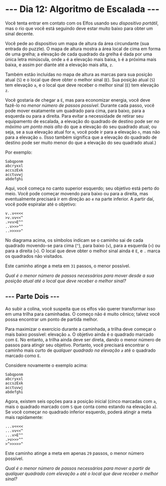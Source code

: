 # --- Dia 12: Algoritmo de Escalada ---

Você tenta entrar em contato com os Elfos usando seu *dispositivo portátil*, mas o rio que você está seguindo deve estar muito baixo para obter um sinal decente.

Você pede ao dispositivo um mapa de altura da área circundante (sua entrada do puzzle). O mapa de altura mostra a área local de cima em forma de uma grelha; a elevação de cada quadrado da grelha é dada por uma única letra minúscula, onde `a` é a elevação mais baixa, `b` é a próxima mais baixa, e assim por diante até a elevação mais alta, `z`.

Também estão incluídas no mapa de altura as marcas para sua posição atual (`S`) e o local que deve obter o melhor sinal (`E`). Sua posição atual (`S`) tem elevação `a`, e o local que deve receber o melhor sinal (`E`) tem elevação `z`.

Você gostaria de chegar a `E`, mas para economizar energia, você deve fazê-lo no *menor número de passos possível*. Durante cada passo, você pode mover exatamente um quadrado para cima, para baixo, para a esquerda ou para a direita. Para evitar a necessidade de retirar seu equipamento de escalada, a elevação do quadrado de destino pode ser *no máximo um ponto mais alto* do que a elevação do seu quadrado atual; ou seja, se a sua elevação atual for `m`, você pode ir para a elevação `n`, mas não para a elevação `o`. (Isso também significa que a elevação do quadrado de destino pode ser muito menor do que a elevação do seu quadrado atual.)

Por exemplo:

```
Sabqponm
abcryxxl
accszExk
acctuvwj
abdefghi

```

Aqui, você começa no canto superior esquerdo; seu objetivo está perto do meio. Você pode começar movendo para baixo ou para a direita, mas eventualmente precisará ir em direção ao `e` na parte inferior. A partir daí, você pode espiralar até o objetivo:

```
v..v<<<<
>v.vv<<^
.>vv>E^^
..v>>>^^
..>>>>>^

```

No diagrama acima, os símbolos indicam se o caminho sai de cada quadrado movendo-se para cima (`^`), para baixo (`v`), para a esquerda (`<`) ou para a direita (`>`). O local que deve obter o melhor sinal ainda é `E`, e `.` marca os quadrados não visitados.

Este caminho atinge a meta em `31` passos, o menor possível.

*Qual é o menor número de passos necessários para mover desde a sua posição atual até o local que deve receber o melhor sinal?*

## --- Parte Dois ---

Ao subir a colina, você suspeita que os elfos vão querer transformar isso em uma trilha para caminhadas. O começo não é muito cênico; talvez você possa encontrar um ponto de partida melhor.

Para maximizar o exercício durante a caminhada, a trilha deve começar o mais baixo possível: elevação `a`. O objetivo ainda é o quadrado marcado com `E`. No entanto, a trilha ainda deve ser direta, dando o menor número de passos para atingir seu objetivo. Portanto, você precisará encontrar o caminho mais curto de *qualquer quadrado na elevação `a`* até o quadrado marcado como `E`.

Considere novamente o exemplo acima:

```
Sabqponm
abcryxxl
accszExk
acctuvwj
abdefghi

```

Agora, existem seis opções para a posição inicial (cinco marcadas com `a`, mais o quadrado marcado com `S` que conta como estando na elevação `a`). Se você começar no quadrado inferior esquerdo, poderá atingir a meta mais rapidamente:

```
...v<<<<
...vv<<^
...v>E^^
.>v>>>^^
>^>>>>>^

```

Este caminho atinge a meta em apenas `29` passos, o menor número possível.

*Qual é o menor número de passos necessários para mover a partir de qualquer quadrado com elevação `a` até o local que deve receber o melhor sinal?*


